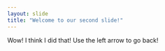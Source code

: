 ```yaml
---
layout: slide
title: "Welcome to our second slide!"
---
```

Wow! I think I did that!
Use the left arrow to go back!
